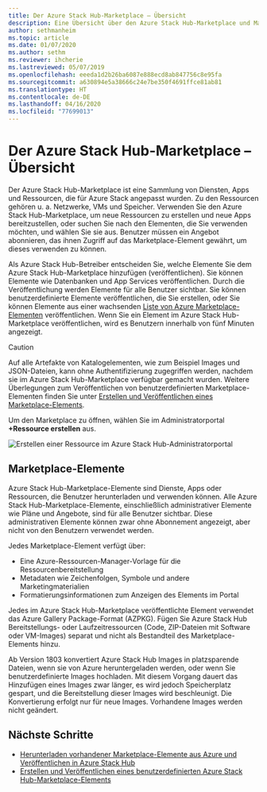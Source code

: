 ```yaml
---
title: Der Azure Stack Hub-Marketplace – Übersicht
description: Eine Übersicht über den Azure Stack Hub-Marketplace und Marketplace-Elemente.
author: sethmanheim
ms.topic: article
ms.date: 01/07/2020
ms.author: sethm
ms.reviewer: ihcherie
ms.lastreviewed: 05/07/2019
ms.openlocfilehash: eeeda1d2b26ba6087e888ecd8ab847756c8e95fa
ms.sourcegitcommit: a630894e5a38666c24e7be350f4691ffce81ab81
ms.translationtype: HT
ms.contentlocale: de-DE
ms.lasthandoff: 04/16/2020
ms.locfileid: "77699013"
---
```

# <a name="azure-stack-hub-marketplace-overview"></a>Der Azure Stack Hub-Marketplace – Übersicht

Der Azure Stack Hub-Marketplace ist eine Sammlung von Diensten, Apps und Ressourcen, die für Azure Stack angepasst wurden. Zu den Ressourcen gehören u. a. Netzwerke, VMs und Speicher. Verwenden Sie den Azure Stack Hub-Marketplace, um neue Ressourcen zu erstellen und neue Apps bereitzustellen, oder suchen Sie nach den Elementen, die Sie verwenden möchten, und wählen Sie sie aus. Benutzer müssen ein Angebot abonnieren, das ihnen Zugriff auf das Marketplace-Element gewährt, um dieses verwenden zu können.

Als Azure Stack Hub-Betreiber entscheiden Sie, welche Elemente Sie dem Azure Stack Hub-Marketplace hinzufügen (veröffentlichen). Sie können Elemente wie Datenbanken und App Services veröffentlichen. Durch die Veröffentlichung werden Elemente für alle Benutzer sichtbar. Sie können benutzerdefinierte Elemente veröffentlichen, die Sie erstellen, oder Sie können Elemente aus einer wachsenden [Liste von Azure Marketplace-Elementen](azure-stack-marketplace-azure-items.md) veröffentlichen. Wenn Sie ein Element im Azure Stack Hub-Marketplace veröffentlichen, wird es Benutzern innerhalb von fünf Minuten angezeigt.

> [!CAUTION]  
> Auf alle Artefakte von Katalogelementen, wie zum Beispiel Images und JSON-Dateien, kann ohne Authentifizierung zugegriffen werden, nachdem sie im Azure Stack Hub-Marketplace verfügbar gemacht wurden. Weitere Überlegungen zum Veröffentlichen von benutzerdefinierten Marketplace-Elementen finden Sie unter [Erstellen und Veröffentlichen eines Marketplace-Elements](azure-stack-create-and-publish-marketplace-item.md).

Um den Marketplace zu öffnen, wählen Sie im Administratorportal **+Ressource erstellen** aus.

![Erstellen einer Ressource im Azure Stack Hub-Administratorportal](media/azure-stack-marketplace/marketplace1.png)

## <a name="marketplace-items"></a>Marketplace-Elemente

Azure Stack Hub-Marketplace-Elemente sind Dienste, Apps oder Ressourcen, die Benutzer herunterladen und verwenden können. Alle Azure Stack Hub-Marketplace-Elemente, einschließlich administrativer Elemente wie Pläne und Angebote, sind für alle Benutzer sichtbar. Diese administrativen Elemente können zwar ohne Abonnement angezeigt, aber nicht von den Benutzern verwendet werden.

Jedes Marketplace-Element verfügt über:

* Eine Azure-Ressourcen-Manager-Vorlage für die Ressourcenbereitstellung
* Metadaten wie Zeichenfolgen, Symbole und andere Marketingmaterialien
* Formatierungsinformationen zum Anzeigen des Elements im Portal

Jedes im Azure Stack Hub-Marketplace veröffentlichte Element verwendet das Azure Gallery Package-Format (AZPKG). Fügen Sie Azure Stack Hub Bereitstellungs- oder Laufzeitressourcen (Code, ZIP-Dateien mit Software oder VM-Images) separat und nicht als Bestandteil des Marketplace-Elements hinzu.

Ab Version 1803 konvertiert Azure Stack Hub Images in platzsparende Dateien, wenn sie von Azure heruntergeladen werden, oder wenn Sie benutzerdefinierte Images hochladen. Mit diesem Vorgang dauert das Hinzufügen eines Images zwar länger, es wird jedoch Speicherplatz gespart, und die Bereitstellung dieser Images wird beschleunigt. Die Konvertierung erfolgt nur für neue Images. Vorhandene Images werden nicht geändert.

## <a name="next-steps"></a>Nächste Schritte

* [Herunterladen vorhandener Marketplace-Elemente aus Azure und Veröffentlichen in Azure Stack Hub](azure-stack-download-azure-marketplace-item.md)  
* [Erstellen und Veröffentlichen eines benutzerdefinierten Azure Stack Hub-Marketplace-Elements](azure-stack-create-and-publish-marketplace-item.md)

